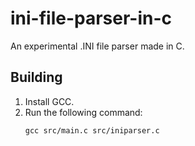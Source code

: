 # ini-file-parser-in-c
 An experimental .INI file parser made in C.

## Building
1. Install GCC.
2. Run the following command:
    ```
    gcc src/main.c src/iniparser.c
    ```